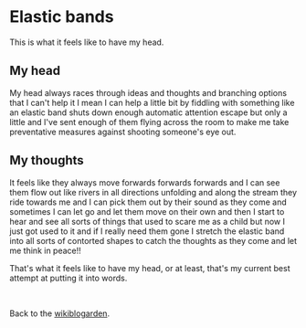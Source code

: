 # Elastic bands

This is what it feels like to have my head.

## My head

My head always races through ideas and thoughts and branching options that I can't help it I mean I can help a little bit by fiddling with something like an elastic band shuts down enough automatic attention escape but only a little and I've sent enough of them flying across the room to make me take preventative measures against shooting someone's eye out.

## My thoughts

It feels like they always move forwards forwards forwards and I can see them flow out like rivers in all directions unfolding and along the stream they ride towards me and I can pick them out by their sound as they come and sometimes I can let go and let them move on their own and then I start to hear and see all sorts of things that used to scare me as a child but now I just got used to it and if I really need them gone I stretch the elastic band into all sorts of contorted shapes to catch the thoughts as they come and let me think in peace!!

That's what it feels like to have my head, or at least, that's my current best attempt at putting it into words.

<br>

Back to the [wikiblogarden](/wikiblogarden).
